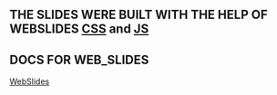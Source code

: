 ## THE SLIDES WERE BUILT WITH THE HELP OF WEBSLIDES [CSS]("/css/webslides.css") and [JS]("/js/webslides.min.js")

## DOCS FOR WEB_SLIDES
[WebSlides]("https://github.com/webslides/WebSlides")